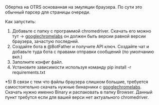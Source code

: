 Обертка на OTRS основанная на эмуляции браузера. По сути это обычный парсер для страницы очереди.

Как запустить:
1) Добавьте с папку с программой chromedriver. Скачать его можно тут -> [googlechromelabs](https://googlechromelabs.github.io/chrome-for-testing/) он должен быть версии равной версии браузера, зачастую последней.
2) Создайте бота в @BotFather и получите API ключ. Создайте чат и добавьте туда бота с правами отправки сообщений (по умолчанию вкл.)
3) Заполните конфиг файл.
4) Установите зависимости используя команду pip install -r requirements.txt

*5) В связи с тем что файлы браузера слишком большие, требуется самостоятельно скачать нужные бинарники с [googlechromelabs](https://googlechromelabs.github.io/chrome-for-testing/). Скачать нужно именно Binary и распаковать в папку Browser.
 Данный пункт требутся если для вашей верси нет актуального chromedriver.
